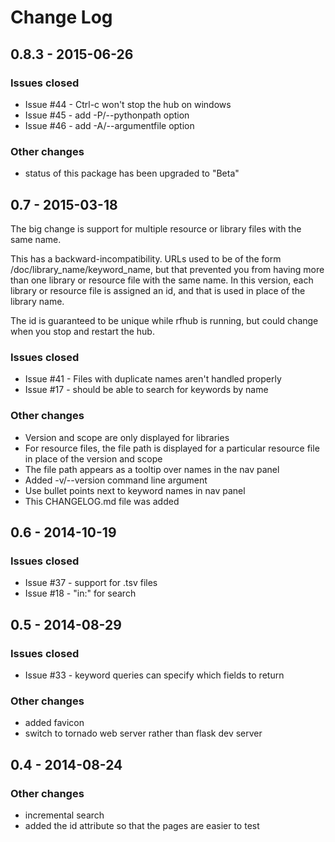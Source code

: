 # Change Log

## 0.8.3 - 2015-06-26

### Issues closed
- Issue #44 - Ctrl-c won't stop the hub on windows
- Issue #45 - add -P/--pythonpath option
- Issue #46 - add -A/--argumentfile option

### Other changes
- status of this package has been upgraded to "Beta"

## 0.7 - 2015-03-18

The big change is support for multiple resource or library files
with the same name.

This has a backward-incompatibility. URLs used to be of the form
/doc/library_name/keyword_name, but that prevented you from having
more than one library or resource file with the same name. In this
version, each library or resource file is assigned an id, and that
is used in place of the library name.

The id is guaranteed to be unique while rfhub is running, but could
change when you stop and restart the hub.

### Issues closed
- Issue #41  - Files with duplicate names aren't handled properly
- Issue #17  - should be able to search for keywords by name

### Other changes
- Version and scope are only displayed for libraries
- For resource files, the file path is displayed for a particular
  resource file in place of the version and scope
- The file path appears as a tooltip over names in the nav panel
- Added -v/--version command line argument
- Use bullet points next to keyword names in nav panel
- This CHANGELOG.md file was added

## 0.6 - 2014-10-19

### Issues closed
- Issue #37 - support for .tsv files
- Issue #18 - "in:" for search

## 0.5 - 2014-08-29

### Issues closed
- Issue #33 - keyword queries can specify which fields to return

### Other changes
- added favicon
- switch to tornado web server rather than flask dev server

## 0.4 - 2014-08-24

### Other changes
- incremental search
- added the id attribute so that the pages are easier to test
